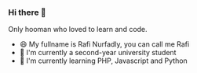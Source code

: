 ### Hi there 👋

<!--
**rafiinur/rafiinur** is a ✨ _special_ ✨ repository because its `README.md` (this file) appears on your GitHub profile.

Here are some ideas to get you started:

- 🔭 I’m currently working on ...
- 🌱 I’m currently learning ...
- 👯 I’m looking to collaborate on ...
- 🤔 I’m looking for help with ...
- 💬 Ask me about ...
- 📫 How to reach me: ...
- 😄 Pronouns: ...
- ⚡ Fun fact: ...
-->

Only hooman who loved to learn and code.

- 😄 My fullname is Rafi Nurfadly, you can call me Rafi
- 🔭 I'm currently a second-year university student
- 🌱 I'm currently learning PHP, Javascript and Python

